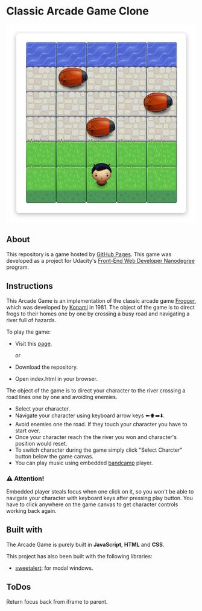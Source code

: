 # Classic Arcade Game Clone

![screenshot](https://raw.githubusercontent.com/bigfatpartyguy/P4_Arcade_Game/master/Arcade_Game_Clone.png)

## About

This repository is a game hosted by [GitHub Pages](http://pages.github.com). This game was developed as a project for Udacity's [Front-End Web Developer Nanodegree](https://www.udacity.com/course/front-end-web-developer-nanodegree--nd001) program.

## Instructions

This Arcade Game is an implementation of the classic arcade game [Frogger](https://en.wikipedia.org/wiki/Frogger), which was developed by [Konami](https://www.konami.com) in 1981. The object of the game is to direct frogs to their homes one by one by crossing a busy road and navigating a river full of hazards.

To play the game:

* Visit this [page](https://bigfatpartyguy.github.io/P4_Arcade_Game/).

    or

* Download the repository.
* Open index.html in your browser.

The object of the game is to direct your character to the river crossing a road lines one by one and avoiding enemies.

* Select your character.
* Navigate your character using keyboard arrow keys :arrow_left::arrow_up::arrow_right::arrow_down:.
* Avoid enemies one the road. If they touch your character you have to start over.
* Once your character reach the the river you won and character's position would reset.
* To switch character during the game simply click "Select Charcter" button below the game canvas.
* You can play music using embedded [bandcamp](https://bandcamp.com/) player.

### :warning: Attention!

Embedded player steals focus when one click on it, so you won't be able to navigate your character with keyboard keys after pressing play button. You have to click anywhere on the game canvas to get character controls working back again.

## Built with

The Arcade Game is purely built in **JavaScript**, **HTML** and **CSS**.

This project has also been built with the following libraries:
* [sweetalert](https://github.com/t4t5/sweetalert): for modal windows.

## ToDos

Return focus back from iframe to parent.